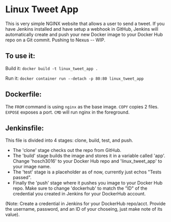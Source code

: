# Linux Tweet App

This is very simple NGINX website that allows a user to send a tweet.  If you have Jenkins installed and have setup a webhook in GitHub, Jenkins will automatically create and push your new Docker image to your Docker Hub repo on a Git commit.  Pushing to Nexus -- WIP.

## To use it:

Build it:
`docker build -t linux_tweet_app .`

Run it:
`docker container run --detach -p 80:80 linux_tweet_app`

## Dockerfile:

The `FROM` command is using `nginx` as the base image.  `COPY` copies 2 files.  `EXPOSE` exposes a port.  `CMD` will run nginx in the foreground.

## Jenkinsfile:

This file is divided into 4 stages: clone, build, test, and push.  
- The 'clone' stage checks out the repo from GitHub.  
- The 'build' stage builds the image and stores it in a variable called 'app'.   Change 'hosch3016' to your Docker Hub repo and 'linux_tweet_app' to your image name.  
- The 'test' stage is a placeholder as of now, currently just echos "Tests passed".  
- Finally the 'push' stage where it pushes you image to your Docker Hub repo.  Make sure to change 'dockerhub' to match the "ID" of the credential you created in Jenkins for your DockerHub account.

(Note: Create a credential in Jenkins for your DockerHub repo/acct.  Provide the username, password, and an ID of your choseing, just make note of its value).
